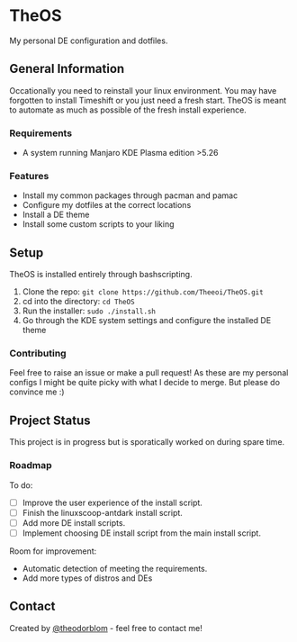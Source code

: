 # TheOS
My personal DE configuration and dotfiles.

## General Information
Occationally you need to reinstall your linux environment. You may have forgotten to install Timeshift 
or you just need a fresh start. TheOS is meant to automate as much as possible of the fresh install experience.

### Requirements
* A system running Manjaro KDE Plasma edition >5.26

### Features
- Install my common packages through pacman and pamac
- Configure my dotfiles at the correct locations
- Install a DE theme
- Install some custom scripts to your liking

## Setup 
TheOS is installed entirely through bashscripting.

1. Clone the repo: `git clone https://github.com/Theeoi/TheOS.git`
2. cd into the directory: `cd TheOS`
3. Run the installer: `sudo ./install.sh`
4. Go through the KDE system settings and configure the installed DE theme

### Contributing
Feel free to raise an issue or make a pull request!
As these are my personal configs I might be quite picky with what I decide to merge. But please do convince me :)

## Project Status
This project is in progress but is sporatically worked on during spare time.

### Roadmap
To do:
- [ ] Improve the user experience of the install script.
- [ ] Finish the linuxscoop-antdark install script.
- [ ] Add more DE install scripts.
- [ ] Implement choosing DE install script from the main install script.

Room for improvement:
- Automatic detection of meeting the requirements.
- Add more types of distros and DEs

## Contact
Created by [@theodorblom](https://www.theodorblom.com) - feel free to contact
me!
